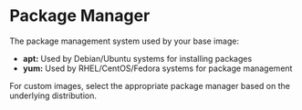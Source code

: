 # Package Manager

The package management system used by your base image:

- **apt:** Used by Debian/Ubuntu systems for installing packages
- **yum:** Used by RHEL/CentOS/Fedora systems for package management

For custom images, select the appropriate package manager based on the underlying distribution.